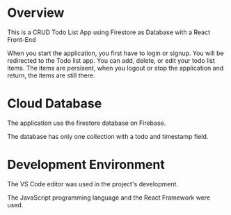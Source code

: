 # Overview

This is a CRUD Todo List App using Firestore as Database with a React Front-End

When you start the application, you first have to login or signup. You will be redirected to the Todo list app.
You can add, delete, or edit your todo list items. The items are persisent, when you logout or stop the application and return, the items are still there.

# Cloud Database

The application use the firestore database on Firebase.

The database has only one collection with a todo and timestamp field.

# Development Environment

The VS Code editor was used in the project's development.

The JavaScript programming language and the React Framework were used.
